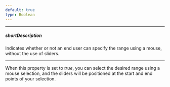 ```yaml
---
default: true
type: Boolean
---
```

---
##### shortDescription
Indicates whether or not an end user can specify the range using a mouse, without the use of sliders.

---
When this property is set to *true*, you can select the desired range using a mouse selection, and the sliders will be positioned at the start and end points of your selection.